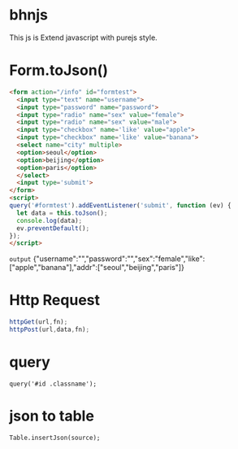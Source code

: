 # bhnjs
This js is Extend javascript with purejs style.

# Form.toJson()
```html
<form action="/info" id="formtest">
  <input type="text" name="username">
  <input type="password" name="password">
  <input type="radio" name="sex" value="female">
  <input type="radio" name="sex" value="male">
  <input type="checkbox" name='like' value="apple">
  <input type="checkbox" name='like' value="banana">
  <select name="city" multiple>
  <option>seoul</option>
  <option>beijing</option>
  <option>paris</option>
  </select>
  <input type='submit'>
</form>
<script>
query('#formtest').addEventListener('submit', function (ev) {
  let data = this.toJson();
  console.log(data);
  ev.preventDefault();
});
</script>
```

`output` {"username":"","password":"","sex":"female","like":["apple","banana"],"addr":["seoul","beijing","paris"]}


# Http Request 
```javascript
httpGet(url,fn);
httpPost(url,data,fn);
```

# query
```
query('#id .classname');
```

# json to table
```
Table.insertJson(source);
```
